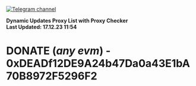 [![Telegram channel](https://img.shields.io/endpoint?url=https://runkit.io/damiankrawczyk/telegram-badge/branches/master?url=https://t.me/n4z4v0d)](https://t.me/n4z4v0d) 

**Dynamic Updates Proxy List with Proxy Checker**  
**Last Updated: 17.12.23 11:54**

# DONATE (_any evm_) - 0xDEADf12DE9A24b47Da0a43E1bA70B8972F5296F2
